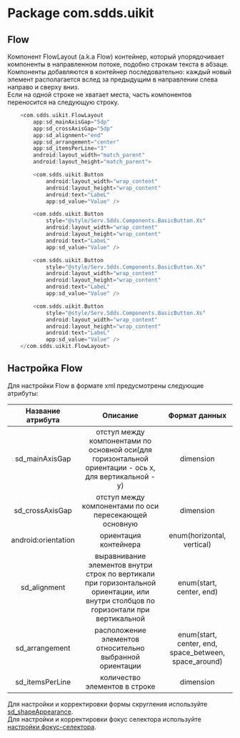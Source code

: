 # Package com.sdds.uikit

## Flow

Компонент FlowLayout (a.k.a Flow) контейнер, который упорядочивает компоненты в направленном потоке, подобно строкам текста в абзаце.  
Компоненты добавляются в контейнер последовательно: каждый новый элемент располагается вслед за предыдущим в направлении слева направо и сверху вниз.  
Если на одной строке не хватает места, часть компонентов переносится на следующую строку.

```kotlin
    <com.sdds.uikit.FlowLayout
        app:sd_mainAxisGap="5dp"
        app:sd_crossAxisGap="5dp"
        app:sd_alignment="end"
        app:sd_arrangement="center"
        app:sd_itemsPerLine="3"
        android:layout_width="match_parent"
        android:layout_height="match_parent">

        <com.sdds.uikit.Button
            android:layout_width="wrap_content"
            android:layout_height="wrap_content"
            android:text="LabeL"
            app:sd_value="Value" />

        <com.sdds.uikit.Button
            style="@style/Serv.Sdds.Components.BasicButton.Xs"
            android:layout_width="wrap_content"
            android:layout_height="wrap_content"
            android:text="LabeL"
            app:sd_value="Value" />

        <com.sdds.uikit.Button
            style="@style/Serv.Sdds.Components.BasicButton.Xs"
            android:layout_width="wrap_content"
            android:layout_height="wrap_content"
            android:text="LabeL"
            app:sd_value="Value" />

        <com.sdds.uikit.Button
            style="@style/Serv.Sdds.Components.BasicButton.Xs"
            android:layout_width="wrap_content"
            android:layout_height="wrap_content"
            android:text="LabeL"
            app:sd_value="Value" />
    </com.sdds.uikit.FlowLayout>
```

## Настройка Flow

Для настройки Flow в формате xml предусмотрены следующие атрибуты:

|Название атрибута|Описание|Формат данных|
|:-:|:-:|:-:|
|sd_mainAxisGap|отступ между компонентами по основной оси(для горизонтальной ориентации - ось х, для вертикальной - y)|dimension|
|sd_crossAxisGap|отступ между компонентами по оси пересекающей основную|dimension|
|android:orientation|ориентация контейнера|enum(horizontal, vertical)|
|sd_alignment|выравнивание элементов внутри строк по вертикали при горизонтальной ориентации, или внутри столбцов по горизонтали при вертикальной|enum(start, center, end)|
|sd_arrangement|расположение элементов относительно выбранной ориентации|enum(start, center, end, space_between, space_around)|
|sd_itemsPerLine|количество элементов в строке|dimension|

Для настройки и корректировки формы скругления используйте [sd_shapeAppearance](./ShapeAppearance.md#sd_shapeappearance).  
Для настройки и корректировки фокус селектора используйте [настройки фокус-селектора](./FocusSelectorUsage.md).  
